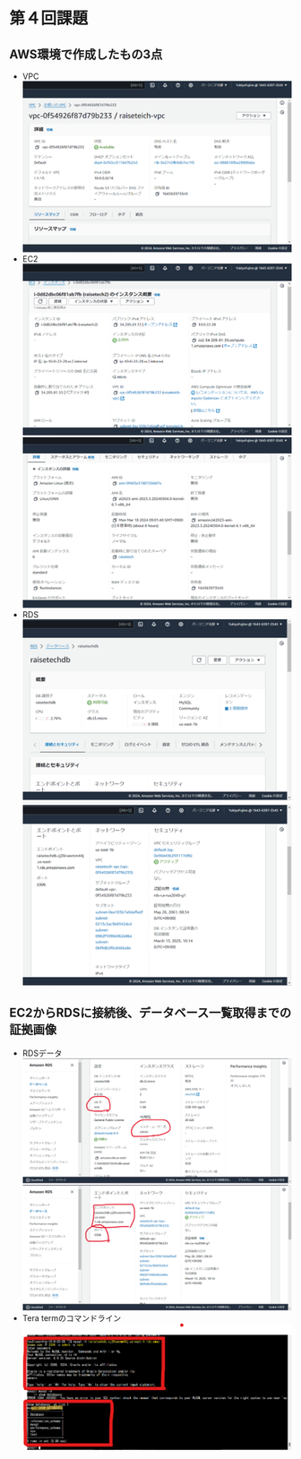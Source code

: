 # 第４回課題
## AWS環境で作成したもの3点
+ VPC
![VPC](./pictures/VPC.png)
+ EC2
![EC2](./pictures/EC2-1.png)
![EC2](./pictures/EC2-2.png)
+ RDS
![RDS](./pictures/RDS1.png)
![RDS](./pictures/RDS2.png)

## EC2からRDSに接続後、データベース一覧取得までの証拠画像
+ RDSデータ
![RDS](./pictures/RDSデータ１.png)
![RDS](./pictures/RDSデータ２.png)
+ Tera termのコマンドライン
![接続完了](./pictures/EC2からRDS.png)